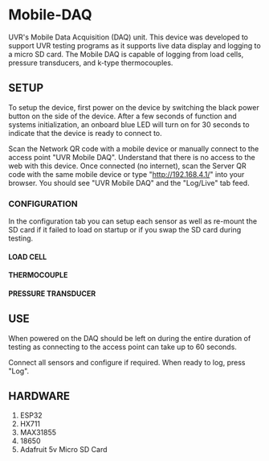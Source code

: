 # Mobile-DAQ

UVR's Mobile Data Acquisition (DAQ) unit. This device was developed to support UVR testing programs as it supports live data display and logging to a micro SD card. The Mobile DAQ is capable of logging from load cells,
pressure transducers, and k-type thermocouples. 

## SETUP

To setup the device, first power on the device by switching the black power button on the side of the device. After a few seconds of function and systems initialization, an onboard blue LED
will turn on for 30 seconds to indicate that the device is ready to connect to. 

Scan the Network QR code with a mobile device or manually connect to the access point "UVR Mobile DAQ". Understand that there is no access to the web with this device. Once connected (no internet),
scan the Server QR code with the same mobile device or type "http://192.168.4.1/" into your browser. You should see "UVR Mobile DAQ" and the "Log/Live" tab feed.

### CONFIGURATION

In the configuration tab you can setup each sensor as well as re-mount the SD card if it failed to load on startup or if you swap the SD card during testing.

#### LOAD CELL

#### THERMOCOUPLE

#### PRESSURE TRANSDUCER

## USE

When powered on the DAQ should be left on during the entire duration of testing as connecting to the access point can take up to 60 seconds.

Connect all sensors and configure if required. When ready to log, press "Log".

## HARDWARE

1. ESP32
2. HX711
3. MAX31855
4. 18650
5. Adafruit 5v Micro SD Card
